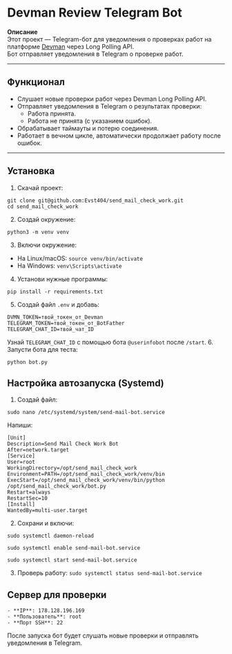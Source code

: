 # Devman Review Telegram Bot

**Описание**  
Этот проект — Telegram-бот для уведомления о проверках работ на платформе [Devman](https://dvmn.org) через Long Polling API.  
Бот отправляет уведомления в Telegram о проверке работ.

---

## **Функционал**
- Слушает новые проверки работ через Devman Long Polling API.
- Отправляет уведомления в Telegram о результатах проверки:
  - Работа принята.
  - Работа не принята (с указанием ошибок).
- Обрабатывает таймауты и потерю соединения.
- Работает в вечном цикле, автоматически продолжает работу после ошибок.

---

## Установка
1. Скачай проект:
```
git clone git@github.com:Evst404/send_mail_check_work.git
cd send_mail_check_work
```
2. Создай окружение:
```
python3 -m venv venv
```
3. Включи окружение:
- На Linux/macOS: `source venv/bin/activate`
- На Windows: `venv\Scripts\activate`
4. Установи нужные программы:
  ```
pip install -r requirements.txt
```
5. Создай файл `.env` и добавь:
```
DVMN_TOKEN=твой_токен_от_Devman
TELEGRAM_TOKEN=твой_токен_от_BotFather
TELEGRAM_CHAT_ID=твой_чат_ID
```
Узнай `TELEGRAM_CHAT_ID` с помощью бота `@userinfobot` после `/start`.
6. Запусти бота для теста:
```
python bot.py
```
## Настройка автозапуска (Systemd)
1. Создай файл:
```
sudo nano /etc/systemd/system/send-mail-bot.service
```
Напиши:
```
[Unit]
Description=Send Mail Check Work Bot
After=network.target
[Service]
User=root
WorkingDirectory=/opt/send_mail_check_work
Environment=PATH=/opt/send_mail_check_work/venv/bin
ExecStart=/opt/send_mail_check_work/venv/bin/python /opt/send_mail_check_work/bot.py
Restart=always
RestartSec=10
[Install]
WantedBy=multi-user.target
```
2. Сохрани и включи:
```
sudo systemctl daemon-reload
```
```
sudo systemctl enable send-mail-bot.service
```
```
sudo systemctl start send-mail-bot.service
```
3. Проверь работу:
`sudo systemctl status send-mail-bot.service`
## Сервер для проверки
```
- **IP**: 178.128.196.169
- **Пользователь**: root
- **Порт SSH**: 22
```

После запуска бот будет слушать новые проверки и отправлять уведомления в Telegram.
